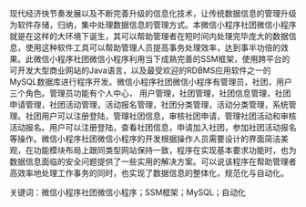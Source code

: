 
现代经济快节奏发展以及不断完善升级的信息化技术，让传统数据信息的管理升级为软件存储，归纳，集中处理数据信息的管理方式。本微信小程序社团微信小程序就是在这样的大环境下诞生，其可以帮助管理者在短时间内处理完毕庞大的数据信息，使用这种软件工具可以帮助管理人员提高事务处理效率，达到事半功倍的效果。此微信小程序社团微信小程序利用当下成熟完善的SSM框架，使用跨平台的可开发大型商业网站的Java语言，以及最受欢迎的RDBMS应用软件之一的MySQL数据库进行程序开发。微信小程序社团微信小程序有管理员，社团，用户三个角色。管理员功能有个人中心， 用户管理，社团管理，社团信息管理，社团申请管理，社团活动管理，活动报名管理，社团分类管理，活动分类管理，系统管理。社团用户可以注册登陆，管理社团信息，审核社团申请，管理社团活动和审核活动报名。用户可以注册登陆，查看社团信息，申请加入社团，参加社团活动报名等操作。微信小程序社团微信小程序的开发根据操作人员需要设计的界面简洁美观，在功能模块布局上跟同类型网站保持一致，程序在实现基本要求功能时，也为数据信息面临的安全问题提供了一些实用的解决方案。可以说该程序在帮助管理者高效率地处理工作事务的同时，也实现了数据信息的整体化，规范化与自动化。

关键词：微信小程序社团微信小程序；SSM框架；MySQL；自动化
